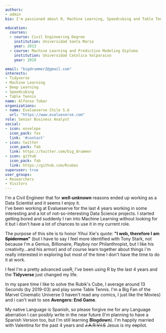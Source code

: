 ```yaml
---
authors:
- admin
bio: I'm passioned about R, Machine Learning, Speedcubing and Table Tennis.

education:
  courses:
  - course: Civil Engineering Degree
    institution: Universidad Santa Maria
    year: 2013
  - course: Machine Learning and Predictive Modeling Diploma
    institution: Universidad Catolica Valparaiso
    year: 2019

email: "bigdrummer2@gmail.com"
interests:
- Tidyverse
- Machine Learning
- Deep Learning
- Speedcubing
- Table Tennis
name: Alfonso Tobar
organizations:
- name: Evalueserve Chile S.A
  url: "https://www.evalueserve.com"
role: Senior Business Analyst
social:
- icon: envelope
  icon_pack: fas
  link: '#contact'
- icon: twitter
  icon_pack: fab
  link: https://twitter.com/big_drummer
- icon: github
  icon_pack: fab
  link: https://github.com/Rcubes
superuser: true
user_groups:
- Researchers
- Visitors
---
```


I'm a Civil Engineer that for **_well-unknown_**  reasons ended up working as a Data Scientist and it seems I enjoy it.  
I've been working at Evalueserve for the last 4 years working in some interesting and a lot of not-so-interesting Data Science projects. I started getting bored and suddenly I ran into Machine Learning without looking for it but i don't have a lot of chances to use it in my current role. 

The purpose of this site is to honor Yihui Xie's quote: **__"I web, therefore I am ~~Spiderman~~"__** (but I have to say I feel more identified with Tony Stark, not because I'm a Genius, Billionaire, Playboy nor Philanthropist, but I like his creativity...and his armor)  and of course learn together about things i'm really interested in exploring but most of the time I don't have the time to do it at work.

I feel I'm a pretty advanced useR, I've been using R by the last 4 years and the **Tidyverse** just changed my life.

In my spare time I like to solve the Rubik's Cube, I average around 13 Seconds (by 2019-03) and play some Table Tennis. I'm a Big Fan of the Marvel Cinematic Universe (I haven't read any comics, I just like the Movies) and i can't wait to see **Avengers: End Game**.

My native Language is Spanish, so please forgive me for any Language aberration I can posibly write in the near future (I'm planning to have a Spanish Version too, but I'm still learning **Blogdown**). I'm happily married with Valentina for the past 4 years and ~~J.A.R.V.I.S~~ Jesus is my ~~co~~pilot.

